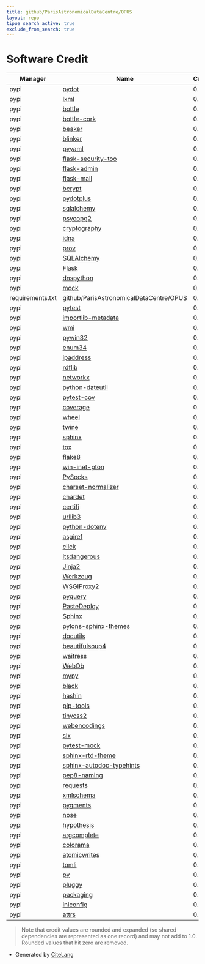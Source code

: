 ```yaml
---
title: github/ParisAstronomicalDataCentre/OPUS
layout: repo
tipue_search_active: true
exclude_from_search: true
---
```

# Software Credit

|Manager|Name|Credit|
|-------|----|------|
|pypi|[pydot](https://github.com/pydot/pydot)|0.064|
|pypi|[lxml](https://lxml.de/)|0.046|
|pypi|[bottle](http://bottlepy.org/)|0.038|
|pypi|[bottle-cork](http://cork.firelet.net/)|0.038|
|pypi|[beaker](https://beaker.readthedocs.io/)|0.038|
|pypi|[blinker](http://pythonhosted.org/blinker/)|0.038|
|pypi|[pyyaml](https://pyyaml.org/)|0.038|
|pypi|[flask-security-too](https://github.com/Flask-Middleware/flask-security)|0.038|
|pypi|[flask-admin](https://github.com/flask-admin/flask-admin/)|0.038|
|pypi|[flask-mail](https://github.com/rduplain/flask-mail)|0.038|
|pypi|[bcrypt](https://github.com/pyca/bcrypt/)|0.038|
|pypi|[pydotplus](http://pydotplus.readthedocs.org/)|0.038|
|pypi|[sqlalchemy](http://www.sqlalchemy.org)|0.038|
|pypi|[psycopg2](https://psycopg.org/)|0.038|
|pypi|[cryptography](https://pypi.org/project/cryptography)|0.038|
|pypi|[idna](https://pypi.org/project/idna)|0.024|
|pypi|[prov](https://github.com/trungdong/prov)|0.019|
|pypi|[SQLAlchemy](https://pypi.org/project/SQLAlchemy)|0.019|
|pypi|[Flask](https://pypi.org/project/Flask)|0.019|
|pypi|[dnspython](https://pypi.org/project/dnspython)|0.019|
|pypi|[mock](http://mock.readthedocs.org/en/latest/)|0.013|
|requirements.txt|github/ParisAstronomicalDataCentre/OPUS|0.01|
|pypi|[pytest](https://docs.pytest.org/en/latest/)|0.009|
|pypi|[importlib-metadata](https://pypi.org/project/importlib-metadata)|0.008|
|pypi|[wmi](http://timgolden.me.uk/python/wmi.html)|0.008|
|pypi|[pywin32](https://github.com/mhammond/pywin32)|0.008|
|pypi|[enum34](https://bitbucket.org/stoneleaf/enum34)|0.008|
|pypi|[ipaddress](https://github.com/phihag/ipaddress)|0.008|
|pypi|[rdflib](https://pypi.org/project/rdflib)|0.008|
|pypi|[networkx](https://pypi.org/project/networkx)|0.008|
|pypi|[python-dateutil](https://pypi.org/project/python-dateutil)|0.008|
|pypi|[pytest-cov](https://pypi.org/project/pytest-cov)|0.006|
|pypi|[coverage](https://pypi.org/project/coverage)|0.006|
|pypi|[wheel](https://pypi.org/project/wheel)|0.006|
|pypi|[twine](https://pypi.org/project/twine)|0.006|
|pypi|[sphinx](https://pypi.org/project/sphinx)|0.006|
|pypi|[tox](https://pypi.org/project/tox)|0.006|
|pypi|[flake8](https://pypi.org/project/flake8)|0.006|
|pypi|[win-inet-pton](https://pypi.org/project/win-inet-pton)|0.005|
|pypi|[PySocks](https://pypi.org/project/PySocks)|0.005|
|pypi|[charset-normalizer](https://pypi.org/project/charset-normalizer)|0.005|
|pypi|[chardet](https://pypi.org/project/chardet)|0.005|
|pypi|[certifi](https://pypi.org/project/certifi)|0.005|
|pypi|[urllib3](https://pypi.org/project/urllib3)|0.005|
|pypi|[python-dotenv](https://pypi.org/project/python-dotenv)|0.005|
|pypi|[asgiref](https://pypi.org/project/asgiref)|0.005|
|pypi|[click](https://pypi.org/project/click)|0.005|
|pypi|[itsdangerous](https://pypi.org/project/itsdangerous)|0.005|
|pypi|[Jinja2](https://pypi.org/project/Jinja2)|0.005|
|pypi|[Werkzeug](https://pypi.org/project/Werkzeug)|0.005|
|pypi|[WSGIProxy2](https://pypi.org/project/WSGIProxy2)|0.003|
|pypi|[pyquery](https://pypi.org/project/pyquery)|0.003|
|pypi|[PasteDeploy](https://pypi.org/project/PasteDeploy)|0.003|
|pypi|[Sphinx](https://pypi.org/project/Sphinx)|0.003|
|pypi|[pylons-sphinx-themes](https://pypi.org/project/pylons-sphinx-themes)|0.003|
|pypi|[docutils](https://pypi.org/project/docutils)|0.003|
|pypi|[beautifulsoup4](https://pypi.org/project/beautifulsoup4)|0.003|
|pypi|[waitress](https://pypi.org/project/waitress)|0.003|
|pypi|[WebOb](https://pypi.org/project/WebOb)|0.003|
|pypi|[mypy](http://www.mypy-lang.org/)|0.003|
|pypi|[black](https://pypi.org/project/black)|0.003|
|pypi|[hashin](https://pypi.org/project/hashin)|0.003|
|pypi|[pip-tools](https://pypi.org/project/pip-tools)|0.003|
|pypi|[tinycss2](https://pypi.org/project/tinycss2)|0.003|
|pypi|[webencodings](https://pypi.org/project/webencodings)|0.003|
|pypi|[six](https://pypi.org/project/six)|0.003|
|pypi|[pytest-mock](https://pypi.org/project/pytest-mock)|0.003|
|pypi|[sphinx-rtd-theme](https://pypi.org/project/sphinx-rtd-theme)|0.003|
|pypi|[sphinx-autodoc-typehints](https://pypi.org/project/sphinx-autodoc-typehints)|0.003|
|pypi|[pep8-naming](https://pypi.org/project/pep8-naming)|0.003|
|pypi|[requests](https://requests.readthedocs.io)|0.003|
|pypi|[xmlschema](https://pypi.org/project/xmlschema)|0.002|
|pypi|[pygments](https://pypi.org/project/pygments)|0.002|
|pypi|[nose](https://pypi.org/project/nose)|0.002|
|pypi|[hypothesis](https://pypi.org/project/hypothesis)|0.002|
|pypi|[argcomplete](https://pypi.org/project/argcomplete)|0.002|
|pypi|[colorama](https://pypi.org/project/colorama)|0.002|
|pypi|[atomicwrites](https://pypi.org/project/atomicwrites)|0.002|
|pypi|[tomli](https://pypi.org/project/tomli)|0.002|
|pypi|[py](https://pypi.org/project/py)|0.002|
|pypi|[pluggy](https://pypi.org/project/pluggy)|0.002|
|pypi|[packaging](https://pypi.org/project/packaging)|0.002|
|pypi|[iniconfig](https://pypi.org/project/iniconfig)|0.002|
|pypi|[attrs](https://pypi.org/project/attrs)|0.002|


> Note that credit values are rounded and expanded (so shared dependencies are represented as one record) and may not add to 1.0. Rounded values that hit zero are removed.


- Generated by [CiteLang](https://github.com/vsoch/citelang)
